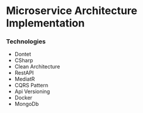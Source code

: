 # Microservice Architecture Implementation

### Technologies
- Dontet
- CSharp
- Clean Architecture
- RestAPI
- MediatR 
- CQRS Pattern
- Api Versioning
- Docker
- MongoDb
